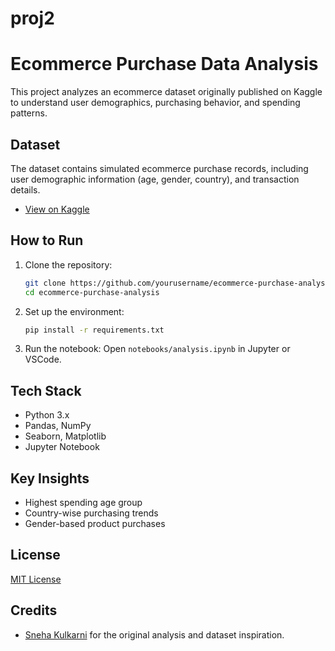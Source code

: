 # proj2
# Ecommerce Purchase Data Analysis

This project analyzes an ecommerce dataset originally published on Kaggle to understand user demographics, purchasing behavior, and spending patterns.

## Dataset
The dataset contains simulated ecommerce purchase records, including user demographic information (age, gender, country), and transaction details.

- [View on Kaggle](https://www.kaggle.com/code/kulkarnisneha/ecommerce-purchase-dataset)


##  How to Run

1. Clone the repository:
   ```bash
   git clone https://github.com/yourusername/ecommerce-purchase-analysis.git
   cd ecommerce-purchase-analysis
   ```

2. Set up the environment:
   ```bash
   pip install -r requirements.txt
   ```

3. Run the notebook:
   Open `notebooks/analysis.ipynb` in Jupyter or VSCode.

## Tech Stack

- Python 3.x
- Pandas, NumPy
- Seaborn, Matplotlib
- Jupyter Notebook

##  Key Insights

- Highest spending age group
- Country-wise purchasing trends
- Gender-based product purchases

##  License

[MIT License](LICENSE)

## Credits

- [Sneha Kulkarni](https://www.kaggle.com/kulkarnisneha) for the original analysis and dataset inspiration.

